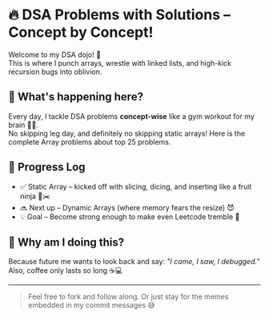 # 🔥 DSA Problems with Solutions – Concept by Concept! 
 
Welcome to my DSA dojo! 🥋  
This is where I punch arrays, wrestle with linked lists, and high-kick recursion bugs into oblivion.

## 🧠 What's happening here?
 
Every day, I tackle DSA problems **concept-wise** like a gym workout for my brain 🏋️‍♂️.  
No skipping leg day, and definitely no skipping static arrays! 
Here is the complete Array problems about top 25 problems.
## 📅 Progress Log

- ✅ Static Array – kicked off with slicing, dicing, and inserting like a fruit ninja 🍉✂️
- 🔜 Next up – Dynamic Arrays (where memory fears the resize) 😈 
- 💡 Goal – Become strong enough to make even Leetcode tremble 😤

## 🤪 Why am I doing this? 

Because future me wants to look back and say: 
_"I came, I saw, I debugged."_  
Also, coffee only lasts so long ☕💻 
 
---

> Feel free to fork and follow along. 
> Or just stay for the memes embedded in my commit messages 😅

